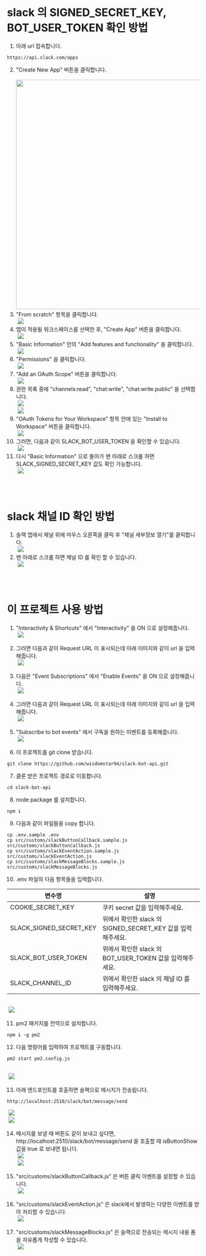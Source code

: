 # slack 의 SIGNED_SECRET_KEY, BOT_USER_TOKEN 확인 방법
1. 아래 url 접속합니다.
```
https://api.slack.com/apps
```
2. "Create New App" 버튼을 클릭합니다. <br />
&nbsp;<img width="600" src="readme_images/slack-app-site-create-new-app.png" />
3. "From scratch" 항목을 클릭합니다.<br />
&nbsp;<img src="readme_images/slack-app-site-create-new-app-modal.png" />
4. 앱이 적용될 워크스페이스를 선택한 후, "Create App" 버튼을 클릭합니다.<br />
&nbsp;<img src="readme_images/slack-name-app-choose-workspace-modal.png" />
5. "Basic Information" 안의 "Add features and functionality" 을 클릭합니다.<br />
&nbsp;<img src="readme_images/slack-app-basic-information.png" />
6. "Permissions" 을 클릭합니다.<br />
&nbsp;<img src="readme_images/slack-app-basic-information-permission.png" />
7. "Add an OAuth Scope" 버튼을 클릭합니다.<br />
&nbsp;<img src="readme_images/slack-permission-scopes-bot-token-scopes.png" />
8. 권한 목록 중에 "channels:read", "chat:write", "chat:write.public" 을 선택합니다.<br />
&nbsp;<img src="readme_images/slack-permission-scopes-bot-token-scopes-permission-list.png" /><br />
&nbsp;<img src="readme_images/slack-permission-scopes-bot-token-scopes-three.png" />
9. "OAuth Tokens for Your Workspace" 항목 안에 있는 "Install to Workspace" 버튼을 클릭합니다.<br />
&nbsp;<img src="readme_images/slack-oAuth-tokens-for-your-workspace.png" />
10. 그러면, 다음과 같이 SLACK_BOT_USER_TOKEN 을 확인할 수 있습니다.<br />
&nbsp;<img src="readme_images/slack-bot-user-token-check.png" />
11. 다시 "Basic Information" 으로 돌아가 맨 아래로 스크롤 하면 SLACK_SIGNED_SECRET_KEY 값도 확인 가능합니다.<br />
&nbsp;<img src="readme_images/slack-signed-secret-key.png" />

<br />
<br />

# slack 채널 ID 확인 방법
1. 슬랙 앱에서 채널 위에 마우스 오른쪽을 클릭 후 "채널 세부정보 열기"를 클릭합니다. <br />
&nbsp;<img src="readme_images/slack-channel-right-click.png" />
2. 맨 아래로 스크롤 하면 채널 ID 를 확인 할 수 있습니다.<br />
&nbsp;<img src="readme_images/slack-channel-id-check.png" />

<br />
<br />

# 이 프로젝트 사용 방법

1. "Interactivity & Shortcuts" 에서 "Interactivity" 을 ON 으로 설정해줍니다.<br />
&nbsp;<img src="readme_images/slack-app-interactivity-shortcuts.png" />

2. 그러면 다음과 같이 Request URL 이 표시되는데 아래 이미지와 같이 url 을 입력해줍니다.<br />
&nbsp;<img src="readme_images/slack-app-interactivity-request-url.png" />

3. 다음은 "Event Subscriptions" 에서 "Enable Events" 을 ON 으로 설정해줍니다.<br />
&nbsp;<img src="readme_images/slack-event-subscriptions-enable.png" />

4. 그러면 다음과 같이 Request URL 이 표시되는데 아래 이미지와 같이 url 을 입력해줍니다.<br />
&nbsp;<img src="readme_images/slack-app-event-subscriptions-request-url.png" />

5. "Subscribe to bot events" 에서 구독을 원하는 이벤트를 등록해줍니다.<br />
&nbsp;<img src="readme_images/slack-app-event-subscriptions-subscribe-to-bot-events.png" />

6. 이 프로젝트를 git clone 받습니다.
```
git clone https://github.com/wisdomstar94/slack-bot-api.git
```
7. 클론 받은 프로젝트 경로로 이동합니다.
```
cd slack-bot-api
```
8. node package 를 설치합니다.
```
npm i
```
9. 다음과 같이 파일들을 copy 합니다.
```
cp .env.sample .env
cp src/customs/slackButtonCallback.sample.js src/customs/slackButtonCallback.js
cp src/customs/slackEventAction.sample.js src/customs/slackEventAction.js
cp src/customs/slackMessageBlocks.sample.js src/customs/slackMessageBlocks.js
```

10. .env 파일의 다음 항목들을 입력합니다.

| 변수명 | 설명 |
| --- | --- |
| COOKIE_SECRET_KEY | 쿠키 secret 값을 입력해주세요. |
| SLACK_SIGNED_SECRET_KEY | 위에서 확인한 slack 의 SIGNED_SECRET_KEY 값을 입력해주세요. |
| SLACK_BOT_USER_TOKEN | 위에서 확인한 slack 의 BOT_USER_TOKEN 값을 입력해주세요. |
| SLACK_CHANNEL_ID | 위에서 확인한 slack 의 채널 ID 를 입력해주세요. |

<br />
&nbsp;<img src="readme_images/slack-env.png" />

11. pm2 패키지를 전역으로 설치합니다.
```
npm i -g pm2
```
12. 다음 명령어를 입력하여 프로젝트를 구동합니다.
```
pm2 start pm2.config.js
```
<br />
&nbsp;<img src="readme_images/slack-bot-api-pm2-list.png" >

13. 아래 엔드포인트를 호출하면 슬랙으로 메시지가 전송됩니다.
```
http://localhost:2510/slack/bot/message/send
```
&nbsp;<img src="readme_images/slack-bot-api-message-send-api-call.png" /><br />
&nbsp;<img src="readme_images/slack-channel-new-message.png" />

14. 메시지를 보낼 때 버튼도 같이 보내고 싶다면, http://localhost:2510/slack/bot/message/send 을 호출할 때 isButtonShow 값을 true 로 보내면 됩니다.<br />
&nbsp;<img src="readme_images/slack-bot-api-message-send-with-button-option.png" /><br />
&nbsp;<img src="readme_images/slack-channel-new-message-with-buttons.png" />

15. "src/customs/slackButtonCallback.js" 은 버튼 클릭 이벤트를 설정할 수 있습니다. <br />
&nbsp;<img src="readme_images/slack-bot-api-button-callback-file.png" />

16. "src/customs/slackEventAction.js" 은 slack에서 발생하는 다양한 이벤트를 받아 처리할 수 있습니다.<br />
&nbsp;<img src="readme_images/slack-bot-api-event-action-file.png" />

17. "src/customs/slackMessageBlocks.js" 은 슬랙으로 전송되는 메시지 내용 폼을 자유롭게 작성할 수 있습니다. <br />
&nbsp;<img src="readme_images/slack-bot-api-message-blocks.png" />